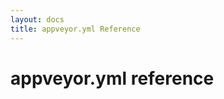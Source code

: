 ```yaml
---
layout: docs
title: appveyor.yml Reference
---
```


# appveyor.yml reference

<!-- http://markup.su/highlighter/ style: Dawn -->

<script src="https://gist.github.com/FeodorFitsner/0bd366055d8865251366.js"></script>